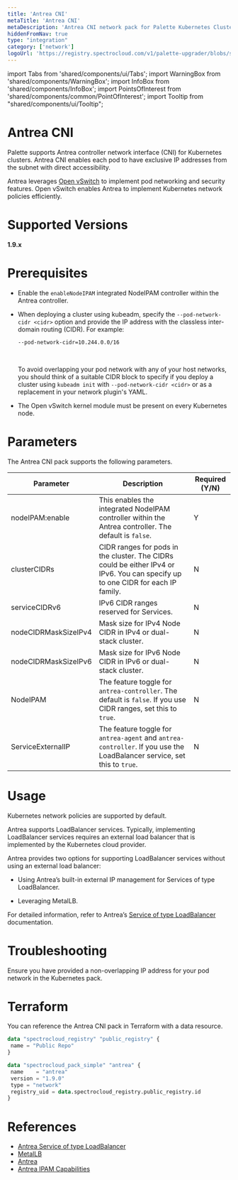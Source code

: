 ```yaml
---
title: 'Antrea CNI'
metaTitle: 'Antrea CNI'
metaDescription: 'Antrea CNI network pack for Palette Kubernetes Clusters'
hiddenFromNav: true
type: "integration"
category: ['network']
logoUrl: 'https://registry.spectrocloud.com/v1/palette-upgrader/blobs/sha256:b6081bca439eeb01a8d43b3cb6895df4c088f80af978856ddc0da568e5c09365?type=image/png'
---
```


import Tabs from 'shared/components/ui/Tabs';
import WarningBox from 'shared/components/WarningBox';
import InfoBox from 'shared/components/InfoBox';
import PointsOfInterest from 'shared/components/common/PointOfInterest';
import Tooltip from "shared/components/ui/Tooltip";


# Antrea CNI

Palette supports Antrea controller network interface (CNI) for Kubernetes clusters. Antrea  CNI enables each pod to have exclusive IP addresses from the subnet with direct accessibility. 

Antrea leverages [Open vSwitch](https://www.openvswitch.org/) to implement pod networking and security features. Open vSwitch enables Antrea to implement Kubernetes network policies efficiently.

# Supported Versions

**1.9.x**

# Prerequisites

- Enable the ``enableNodeIPAM`` integrated NodeIPAM controller within the Antrea controller.
- When deploying a cluster using kubeadm, specify the ``--pod-network-cidr <cidr>`` option and provide the IP address with the classless inter-domain routing (CIDR). For example: 

    ``--pod-network-cidr=10.244.0.0/16``

    <br />

    <WarningBox>

    To avoid overlapping your pod network with any of your host networks, you should think of a suitable CIDR block to specify if you deploy a cluster using ``kubeadm init`` with ``--pod-network-cidr <cidr>`` or as a replacement in your network plugin's YAML.

    </WarningBox>

- The Open vSwitch kernel module must be present on every Kubernetes node.

# Parameters

The Antrea CNI pack supports the following parameters.

| Parameter | Description | Required (Y/N) |
|-----------|-------------|---------|
| nodeIPAM:enable | This enables the integrated NodeIPAM controller within the Antrea controller. The default is `false`. | Y |
| clusterCIDRs | CIDR ranges for pods in the cluster. The CIDRs could be either IPv4 or IPv6. You can specify up to one CIDR for each IP family. | N |
| serviceCIDRv6 | IPv6 CIDR ranges reserved for Services. | N |
| nodeCIDRMaskSizeIPv4 | Mask size for IPv4 Node CIDR in IPv4 or dual-stack cluster. | N |
| nodeCIDRMaskSizeIPv6 | Mask size for IPv6 Node CIDR in IPv6 or dual-stack cluster. | N |
| NodeIPAM | The feature toggle for ``antrea-controller``. The default is `false`. If you use CIDR ranges, set this to ``true``.  | N |
| ServiceExternalIP | The feature toggle for ``antrea-agent`` and ``antrea-controller``. If you use the LoadBalancer service, set this to ``true``. | N |


# Usage

Kubernetes network policies are supported by default.

Antrea supports LoadBalancer services. Typically, implementing LoadBalancer services requires an external load balancer that is implemented by the Kubernetes cloud provider. 

Antrea provides two options for supporting LoadBalancer services without using an external load balancer:
- Using Antrea’s built-in external IP management for Services of type LoadBalancer.


- Leveraging MetalLB.

For detailed information, refer to Antrea’s [Service of type LoadBalancer](https://antrea.io/docs/v1.9.0/docs/service-loadbalancer) documentation. 

# Troubleshooting

Ensure you have provided a non-overlapping IP address for your pod network  in the Kubernetes pack. 


# Terraform 

You can reference the Antrea CNI pack in Terraform with a data resource.

```tf
data "spectrocloud_registry" "public_registry" {
 name = "Public Repo"
}

data "spectrocloud_pack_simple" "antrea" {
 name    = "antrea"
 version = "1.9.0"
 type = "network"
 registry_uid = data.spectrocloud_registry.public_registry.id
}
```

# References

- [Antrea Service of type LoadBalancer](https://antrea.io/docs/v1.9.0/docs/service-loadbalancer)
- [MetalLB](https://metallb.universe.tf)
- [Antrea](https://antrea.io/)
- [Antrea IPAM Capabilities](https://antrea.io/docs/v1.6.1/docs/antrea-ipam/)

<br />

<br />

